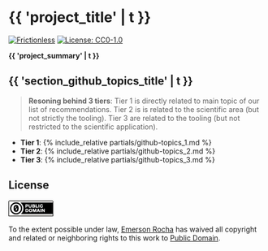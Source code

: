 # {{ 'project_title' | t }}
[![Frictionless](https://github.com/fititnt/awesome-spatial-epidemiology-and-public-health-surveillance/actions/workflows/frictionless.yml/badge.svg)](https://repository.frictionlessdata.io/pages/dashboard.html?user=fititnt&repo=awesome-spatial-epidemiology-and-public-health-surveillance&flow=frictionless)
[![License: CC0-1.0](https://img.shields.io/badge/License-CC0_1.0-lightgrey.svg)](http://creativecommons.org/publicdomain/zero/1.0/)

<!--
![{{ 'project_title' | t }} Banner](partials/awesome-spatial-epidemiology.jpg)
-->

**{{ 'project_summary' | t }}**


## {{ 'section_github_topics_title' | t }}
> **Resoning behind 3 tiers**: Tier 1 is directly related to main topic of our list of recommendations.
> Tier 2 is is related to the scientific area (but not strictly the tooling).
> Tier 3 are related to the tooling (but not restricted to the scientific application).

- **Tier 1**:
{% include_relative partials/github-topics_1.md %}
- **Tier 2**:
{% include_relative partials/github-topics_2.md %}
- **Tier 3**:
{% include_relative partials/github-topics_3.md %}

<!--

## {{ 'section_general_concepts_title' | t }}

{% include_relative partials/general-concepts.md %}

### Concepts reference from software or APIs

#### OpenStreetMap
- https://www.openstreetmap.org/key
- https://wiki.openstreetmap.org/wiki/Map_features
  - https://wiki.openstreetmap.org/wiki/Map_features#Healthcare_2

## {{ 'section_data_title' | t }}

> Note: at the moment, most data here are references to be used as reference for Synthetic Data.

### UN WPP - World Population Prospects

- https://population.un.org/wpp/Download/Standard/Population/

## {{ 'section_software_title' | t }}

### Synthetic Data
> Trivia: the initial reference here is based on [Top 10 Python Packages For Creating Synthetic Data](https://www.activestate.com/blog/top-10-python-packages-for-creating-synthetic-data/)

{% include_relative partials/software_synthetic-data.md %}

## To dos

- tabular format
- OWL/TTL format

-->

<!--

{% for item in site.i18n.mul.featured_compilations %}
  {{ item | json }}
  {{ item.name | t }}
  {% for item2 in item.resources %}
    {{ item2.name | t }}
  {% endfor %}
{% endfor %}

{{ datapackage.name }}
{{ datapackage.resource.biosafety_levels }}


-->


## License

[![Public Domain](partials/public-domain.png)](UNLICENSE)

To the extent possible under law, [Emerson Rocha](https://github.com/fititnt)
has waived all copyright and related or neighboring rights to this work to
[Public Domain](UNLICENSE).
